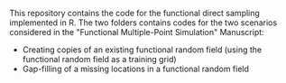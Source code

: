 This repository contains the code for the functional direct sampling implemented in R. The two folders contains codes for the two scenarios considered in the "Functional Multiple-Point Simulation" Manuscript:

- Creating copies of an existing functional random field (using the functional random field as a training grid)
- Gap-filling of a missing locations in a functional random field
